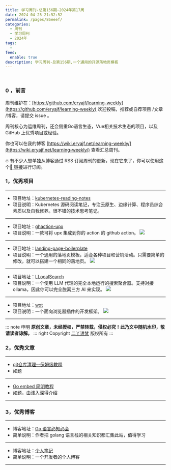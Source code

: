 ```yaml
---
title: 学习周刊-总第156期-2024年第17周
date: 2024-04-25 21:52:52
permalink: /pages/86eeef/
categories:
  - 周刊
  - 学习周刊
  - 2024年
tags:
  -
feed:
  enable: true
description: 学习周刊-总第156期,一个通用的开源落地页模板
---
```


<br><ArticleTopAd></ArticleTopAd>

### 0 ，前言

周刊维护在：[https://github.com/eryajf/learning-weekly](https://github.com/eryajf/learning-weekly)  欢迎投稿，推荐或自荐项目 /文章 /博客，请提交 issue 。

周刊核心为运维周刊，还会侧重Go语言生态，Vue相关技术生态的项目，以及 GitHub 上优秀项目或经验。

你也可以在我的博客 [https://wiki.eryajf.net/learning-weekly/](https://wiki.eryajf.net/learning-weekly/) 查看汇总周刊。

🔥 有不少人想单独从博客通过 RSS 订阅周刊的更新，现在它来了，你可以使用这个[🔗 链接](https://wiki.eryajf.net/learning-weekly.xml)进行订阅。

### 1，优秀项目

---
- 项目地址：[kubernetes-reading-notes](https://github.com/duyanghao/kubernetes-reading-notes)
- 项目说明：Kubernetes 源码阅读笔记，专注云原生、边缘计算、程序员综合素质以及自我修养。很不错的技术思考笔记。
---
- 项目地址：[ghaction-upx](https://github.com/crazy-max/ghaction-upx)
- 项目说明：一款可将 upx 集成到你的 action 的 github action。
  ![](https://t.eryajf.net/imgs/2024/04/1712292729728.png)
---
- 项目地址：[landing-page-boilerplate](https://github.com/weijunext/landing-page-boilerplate)
- 项目说明：一个通用的落地页模板，适合各种项目和营销活动。只需要简单的修改，就可以搭建一个相同的落地页。
  ![](https://t.eryajf.net/imgs/2024/04/1712105201372.png)
---
- 项目地址：[LLocalSearch](https://github.com/nilsherzig/LLocalSearch)
- 项目说明：一个使用 LLM 代理的完全本地运行的搜索聚合器。支持对接 ollama，因此你可以完全脱离三方 AI 来实现。
  ![](https://t.eryajf.net/imgs/2024/04/1712292644496.png)
---
- 项目地址：[wxt](https://github.com/wxt-dev/wxt)
- 项目说明：一个面向浏览器插件的开发框架。
  ![](https://t.eryajf.net/imgs/2024/04/1712327613355.png)
---

::: note 申明
**原创文章<Badge text='eryajf' />，未经授权，严禁转载，侵权必究！此乃文中随机水印，敬请读者谅解。**
::: right
Copyright [二丫讲梵](https://wiki.eryajf.net) 版权所有
:::

### 2，优秀文章

---
- [git仓库清理--保姆级教程](https://juejin.cn/post/7024922528514572302)
- 如题
---
- [Go embed 简明教程](https://colobu.com/2021/01/17/go-embed-tutorial/)
- 如题，由浅入深得介绍
---
### 3，优秀博客

---
- 博客地址：[Go 语言必知必会](https://golang.dbwu.tech/)
- 简单说明：作者把 golang 语言栈的相关知识都汇集此站，值得学习
---
- 博客地址：[个人笔记](https://wgzhao.github.io/notes/)
- 简单说明：一个开发者的个人博客
---

<br><ArticleTopAd></ArticleTopAd>